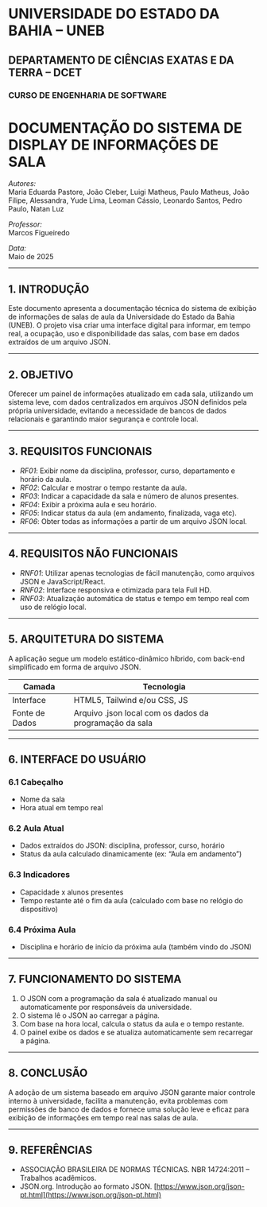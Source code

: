 # UNIVERSIDADE DO ESTADO DA BAHIA – UNEB  
## DEPARTAMENTO DE CIÊNCIAS EXATAS E DA TERRA – DCET  
### CURSO DE ENGENHARIA DE SOFTWARE  

# DOCUMENTAÇÃO DO SISTEMA DE DISPLAY DE INFORMAÇÕES DE SALA

*Autores:*  
Maria Eduarda Pastore, João Cleber, Luigi Matheus, Paulo Matheus, João Filipe, Alessandra, Yude Lima, Leoman Cássio, Leonardo Santos, Pedro Paulo, Natan Luz  

*Professor:*  
Marcos Figueiredo  

*Data:*  
Maio de 2025  

---

## 1. INTRODUÇÃO

Este documento apresenta a documentação técnica do sistema de exibição de informações de salas de aula da Universidade do Estado da Bahia (UNEB). O projeto visa criar uma interface digital para informar, em tempo real, a ocupação, uso e disponibilidade das salas, com base em dados extraídos de um arquivo JSON.

---

## 2. OBJETIVO

Oferecer um painel de informações atualizado em cada sala, utilizando um sistema leve, com dados centralizados em arquivos JSON definidos pela própria universidade, evitando a necessidade de bancos de dados relacionais e garantindo maior segurança e controle local.

---

## 3. REQUISITOS FUNCIONAIS

- *RF01*: Exibir nome da disciplina, professor, curso, departamento e horário da aula.  
- *RF02*: Calcular e mostrar o tempo restante da aula.  
- *RF03*: Indicar a capacidade da sala e número de alunos presentes.  
- *RF04*: Exibir a próxima aula e seu horário.  
- *RF05*: Indicar status da aula (em andamento, finalizada, vaga etc).  
- *RF06*: Obter todas as informações a partir de um arquivo JSON local.

---

## 4. REQUISITOS NÃO FUNCIONAIS

- *RNF01*: Utilizar apenas tecnologias de fácil manutenção, como arquivos JSON e JavaScript/React.  
- *RNF02*: Interface responsiva e otimizada para tela Full HD.  
- *RNF03*: Atualização automática de status e tempo em tempo real com uso de relógio local.

---

## 5. ARQUITETURA DO SISTEMA

A aplicação segue um modelo estático-dinâmico híbrido, com back-end simplificado em forma de arquivo JSON.

| Camada          | Tecnologia                                      |
|-----------------|-------------------------------------------------|
| Interface       | HTML5, Tailwind e/ou CSS, JS                    |
| Fonte de Dados  | Arquivo .json local com os dados da programação da sala |

---

## 6. INTERFACE DO USUÁRIO

### 6.1 Cabeçalho
- Nome da sala  
- Hora atual em tempo real

### 6.2 Aula Atual
- Dados extraídos do JSON: disciplina, professor, curso, horário  
- Status da aula calculado dinamicamente (ex: “Aula em andamento”)

### 6.3 Indicadores
- Capacidade x alunos presentes  
- Tempo restante até o fim da aula (calculado com base no relógio do dispositivo)

### 6.4 Próxima Aula
- Disciplina e horário de início da próxima aula (também vindo do JSON)

---

## 7. FUNCIONAMENTO DO SISTEMA

1. O JSON com a programação da sala é atualizado manual ou automaticamente por responsáveis da universidade.  
2. O sistema lê o JSON ao carregar a página.  
3. Com base na hora local, calcula o status da aula e o tempo restante.  
4. O painel exibe os dados e se atualiza automaticamente sem recarregar a página.

---

## 8. CONCLUSÃO

A adoção de um sistema baseado em arquivo JSON garante maior controle interno à universidade, facilita a manutenção, evita problemas com permissões de banco de dados e fornece uma solução leve e eficaz para exibição de informações em tempo real nas salas de aula.

---

## 9. REFERÊNCIAS

- ASSOCIAÇÃO BRASILEIRA DE NORMAS TÉCNICAS. NBR 14724:2011 – Trabalhos acadêmicos.  
- JSON.org. Introdução ao formato JSON. [https://www.json.org/json-pt.html](https://www.json.org/json-pt.html)
